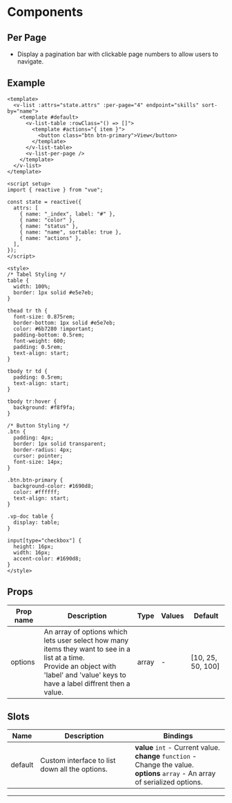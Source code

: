 <script setup>
import PerPage from './per-page.vue';

</script>

# Components

## Per Page

- Display a pagination bar with clickable page numbers to allow users to navigate.

<PerPage/>

## Example

```vue
<template>
  <v-list :attrs="state.attrs" :per-page="4" endpoint="skills" sort-by="name">
    <template #default>
      <v-list-table :rowClass="() => []">
        <template #actions="{ item }">
          <button class="btn btn-primary">View</button>
        </template>
      </v-list-table>
      <v-list-per-page />
    </template>
  </v-list>
</template>

<script setup>
import { reactive } from "vue";

const state = reactive({
  attrs: [
    { name: "_index", label: "#" },
    { name: "color" },
    { name: "status" },
    { name: "name", sortable: true },
    { name: "actions" },
  ],
});
</script>

<style>
/* Tabel Styling */
table {
  width: 100%;
  border: 1px solid #e5e7eb;
}

thead tr th {
  font-size: 0.875rem;
  border-bottom: 1px solid #e5e7eb;
  color: #6b7280 !important;
  padding-bottom: 0.5rem;
  font-weight: 600;
  padding: 0.5rem;
  text-align: start;
}

tbody tr td {
  padding: 0.5rem;
  text-align: start;
}

tbody tr:hover {
  background: #f8f9fa;
}

/* Button Styling */
.btn {
  padding: 4px;
  border: 1px solid transparent;
  border-radius: 4px;
  cursor: pointer;
  font-size: 14px;
}

.btn.btn-primary {
  background-color: #1690d8;
  color: #ffffff;
  text-align: start;
}

.vp-doc table {
  display: table;
}

input[type="checkbox"] {
  height: 16px;
  width: 16px;
  accent-color: #1690d8;
}
</style>
```

## Props

| Prop name | Description                                                                                                                                                                               | Type  | Values | Default           |
| --------- | ----------------------------------------------------------------------------------------------------------------------------------------------------------------------------------------- | ----- | ------ | ----------------- |
| options   | An array of options which lets user select how many items they want to see in a list at a time.<br>Provide an object with 'label' and 'value' keys to have a label diffrent then a value. | array | -      | [10, 25, 50, 100] |

## Slots

| Name    | Description                                    | Bindings                                                                                                                               |
| ------- | ---------------------------------------------- | -------------------------------------------------------------------------------------------------------------------------------------- |
| default | Custom interface to list down all the options. | **value** `int` - Current value.<br>**change** `function` - Change the value.<br>**options** `array` - An array of serialized options. |

---

